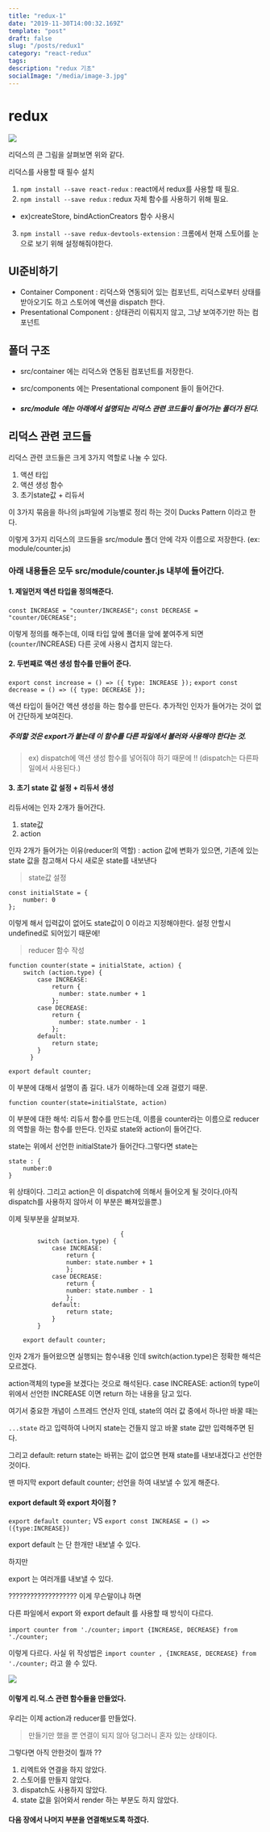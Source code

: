 ```yaml
---
title: "redux-1"
date: "2019-11-30T14:00:32.169Z"
template: "post"
draft: false
slug: "/posts/redux1"
category: "react-redux"
tags:
description: "redux 기초"
socialImage: "/media/image-3.jpg"
---
```


# redux

![](/media/React/Redux/redux1.PNG)

리덕스의 큰 그림을 살펴보면 위와 같다.

리덕스를 사용할 때 필수 설치

1. `npm install --save react-redux` : react에서 redux를 사용할 때 필요.
2. `npm install --save redux` : redux 자체 함수를 사용하기 위해 필요.

- ex)createStore, bindActionCreators 함수 사용시

3. `npm install --save redux-devtools-extension` : 크롬에서 현재 스토어를 눈으로 보기 위해 설정해줘야한다.

## UI준비하기

- Container Component : 리덕스와 연동되어 있는 컴포넌트, 리덕스로부터 상태를 받아오기도 하고 스토어에 액션을 dispatch 한다.
- Presentational Component : 상태관리 이뤄지지 않고, 그냥 보여주기만 하는 컴포넌트

## 폴더 구조

- src/container 에는 리덕스와 연동된 컴포넌트를 저장한다.

- src/components 에는 Presentational component 들이 들어간다.

- ##### src/module 에는 아래에서 설명되는 리덕스 관련 코드들이 들어가는 폴더가 된다.

## 리덕스 관련 코드들

리덕스 관련 코드들은 크게 3가지 역할로 나눌 수 있다.

1.  액션 타입
2.  액션 생성 함수
3.  초기state값 + 리듀서

이 3가지 묶음을 하나의 js파일에 기능별로 정리 하는 것이 Ducks Pattern 이라고 한다.

이렇게 3가지 리덕스의 코드들을 src/module 폴더 안에 각자 이름으로 저장한다. (ex: module/counter.js)

### 아래 내용들은 모두 src/module/counter.js 내부에 들어간다.

#### 1. 제일먼저 액션 타입을 정의해준다.

`const INCREASE = "counter/INCREASE";`
`const DECREASE = "counter/DECREASE";`

이렇게 정의를 해주는데, 이때 타입 앞에 폴더을 앞에 붙여주게 되면(`counter`/INCREASE) 다른 곳에 사용시 겹치지 않는다.

#### 2. 두번째로 액션 생성 함수를 만들어 준다.

`export const increase = () => ({ type: INCREASE });`
`export const decrease = () => ({ type: DECREASE });`

액션 타입이 들어간 액션 생성을 하는 함수를 만든다. 추가적인 인자가 들어가는 것이 없어 간단하게 보여진다.

##### 주의할 것은 export가 붙는데 이 함수를 다른 파일에서 불러와 사용해야 한다는 것.

> ex) dispatch에 액션 생성 함수를 넣어줘야 하기 때문에 !! (dispatch는 다른파일에서 사용된다.)

#### 3. 초기 state 값 설정 + 리듀서 생성

리듀서에는 인자 2개가 들어간다.

1. state값
2. action

인자 2개가 들어가는 이유(reducer의 역할) : action 값에 변화가 있으면, 기존에 있는 state 값을 참고해서 다시 새로운 state를 내보낸다

> state값 설정

    const initialState = {
        number: 0
    };

이렇게 해서 입력값이 없어도 state값이 0 이라고 지정해야한다.
설정 안할시 undefined로 되어있기 때문에!

> reducer 함수 작성

    function counter(state = initialState, action) {
        switch (action.type) {
            case INCREASE:
                return {
                  number: state.number + 1
                };
            case DECREASE:
                return {
                  number: state.number - 1
                };
            default:
                return state;
            }
          }

    export default counter;

이 부분에 대해서 설명이 좀 길다. 내가 이해하는데 오래 걸렸기 때문.

`function counter(state=initialState, action)`

이 부분에 대한 해석: 리듀서 함수를 만드는데, 이름을 counter라는 이름으로 reducer의 역할을 하는 함수를 만든다. 인자로 state와 action이 들어간다.

state는 위에서 선언한 initialState가 들어간다.그렇다면 state는

    state : {
        number:0
    }

위 상태이다. 그리고 action은 이 dispatch에 의해서 들어오게 될 것이다.(아직 dispatch를 사용하지 않아서 이 부분은 빠져있을뿐.)

이제 뒷부분을 살펴보자.

                                   {
            switch (action.type) {
                case INCREASE:
                    return {
                    number: state.number + 1
                    };
                case DECREASE:
                    return {
                    number: state.number - 1
                    };
                default:
                    return state;
                }
            }

        export default counter;

인자 2개가 들어왔으면 실행되는 함수내용 인데
switch(action.type)은 정확한 해석은 모르겠다.

action객체의 type을 보겠다는 것으로 해석된다.
case INCREASE: action의 type이 위에서 선언한 INCREASE 이면 return 하는 내용을 담고 있다.

여기서 중요한 개념이 스프레드 연산자 인데, state의 여러 값 중에서 하나만 바꿀 때는

`...state` 라고 입력하여 나머지 state는 건들지 않고 바꿀 state 값만 입력해주면 된다.

그리고 default: return state는 바뀌는 값이 없으면 현재 state를 내보내겠다고 선언한 것이다.

맨 마지막 export default counter; 선언을 하여 내보낼 수 있게 해준다.

#### export default 와 export 차이점 ?

`export default counter;` VS `export const INCREASE = () =>({type:INCREASE})`

export default 는 단 한개만 내보낼 수 있다.

하지만

export 는 여러개를 내보낼 수 있다.

???????????????????
이게 무슨말이냐 하면

다른 파일에서 export 와 export default 를 사용할 때 방식이 다르다.

`import counter from './counter;`
`import {INCREASE, DECREASE} from './counter;`

이렇게 다르다. 사실 위 작성법은 `import counter , {INCREASE, DECREASE} from './counter;` 라고 쓸 수 있다.

![](/media/React/Redux/redux2.PNG)

#### 이렇게 리.덕.스 관련 함수들을 만들었다.

우리는 이제 action과 reducer를 만들었다.

> 만들기만 했을 뿐 연결이 되지 않아 덩그러니 혼자 있는 상태이다.

그렇다면 아직 안한것이 뭘까 ??

1. 리엑트와 연결을 하지 않았다.
2. 스토어를 만들지 않았다.
3. dispatch도 사용하지 않았다.
4. state 값을 읽어와서 render 하는 부분도 하지 않았다.

#### 다음 장에서 나머지 부분을 연결해보도록 하겠다.
